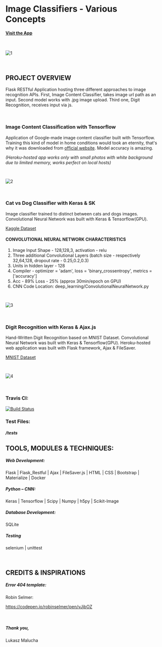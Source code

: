 # Image Classifiers - Various Concepts

#### [Visit the App](http://www.unflasked.com/)

<br>

![1](https://user-images.githubusercontent.com/26208598/56462832-c49d6c80-63c1-11e9-9108-fad52b36eb03.JPG)

<br>

## PROJECT OVERVIEW

Flask RESTful Application hosting three different approaches to image recognition APIs. First, Image Content Classifier, takes image url path as an input. Second model works with .jpg image upload. 
Third one, Digit Recognition, receives input via js. 

<br>


### Image Content Classification with Tensorflow

Application of Google-made image content classifier built with Tensorflow. Training this kind of model in home conditions would took an eternity, that's why it was downloaded from 
[official website](https://www.tensorflow.org/tutorials/images/image_recognition). Model accuracy is amazing.

*(Heroku-hosted app works only with small photos with white background due to limited memory, works perfect on local hosts)*

<br>

![2](https://user-images.githubusercontent.com/26208598/56462833-c49d6c80-63c1-11e9-97d0-5aac4af81aea.JPG)


<br>


### Cat vs Dog Classifier with Keras & SK

Image classifier trained to distinct between cats and dogs images. Convolutional Neural Network was built with Keras & Tensorflow(GPU).

[Kaggle Dataset](https://www.kaggle.com/c/dogs-vs-cats/data)


#### CONVOLUTIONAL NEURAL NETWORK CHARACTERISTICS

1. Image Input Shape - 128,128,3, activation - relu
2. Three additional Convolutional Layers (batch size - respectively 32,64,128, dropout rate - 0.25,0.2,0.3)
3. Units in hidden layer - 128
4. Compiler - optimizer = 'adam', loss = 'binary_crossentropy', metrics = ['accuracy']
5. Acc - 89% Loss - 25% (approx 30min/epoch on GPU)
6. CNN Code Location: deep_learning/ConvolutionalNeuralNetwork.py

<br>

![3](https://user-images.githubusercontent.com/26208598/56462834-c49d6c80-63c1-11e9-9234-6c322ab1fb30.JPG)


<br>


### Digit Recognition with Keras & Ajax.js

Hand-Written Digit Recognition based on MNIST Dataset. Convolutional Neural Network was built with Keras & Tensorflow(GPU). 
Heroku-hosted web application was built with Flask framework, Ajax & FileSaver. 

[MNIST Dataset](http://yann.lecun.com/exdb/mnist/)

<br>

![4](https://user-images.githubusercontent.com/26208598/56462835-c5360300-63c1-11e9-9997-e1aae9680370.JPG)


<br>


### Travis CI:

[![Build Status](https://travis-ci.com/LukaszMalucha/Image-Classification.svg?branch=master)](https://travis-ci.com/LukaszMalucha/Image-Classification)

### Test Files:

##### /tests



## TOOLS, MODULES & TECHNIQUES:

##### Web Development:
Flask | Flask_Restful | Ajax | FileSaver.js | HTML | CSS | Bootstrap | Materialize | Docker 

##### Python – CNN:
Keras | Tensorflow | Scipy | Numpy | h5py | Scikit-Image

##### Database Development:
SQLite

##### Testing
selenium | unittest

<br>


## CREDITS & INSPIRATIONS

##### Error 404 template:

Robin Selmer:

https://codepen.io/robinselmer/pen/vJjbOZ<br>
<br>
<br>

##### Thank you,

Lukasz Malucha
